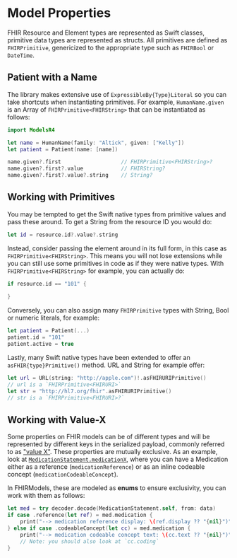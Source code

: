 # Model Properties

FHIR Resource and Element types are represented as Swift classes, primitive data types are represented as structs.
All primitives are defined as `FHIRPrimitive`, genericized to the appropriate type such as `FHIRBool` or `DateTime`.

## Patient with a Name

The library makes extensive use of `ExpressibleBy{Type}Literal` so you can take shortcuts when instantiating primitives.
For example, `HumanName.given` is an Array of `FHIRPrimitive<FHIRString>` that can be instantiated as follows:

```swift
import ModelsR4

let name = HumanName(family: "Altick", given: ["Kelly"])
let patient = Patient(name: [name])

name.given?.first                   // FHIRPrimitive<FHIRString>?
name.given?.first?.value            // FHIRString?
name.given?.first?.value?.string    // String?
```

## Working with Primitives

You may be tempted to get the Swift native types from primitive values and pass these around.
To get a String from the resource ID you would do:

```swift
let id = resource.id?.value?.string
```

Instead, consider passing the element around in its full form, in this case as `FHIRPrimitive<FHIRString>`.
This means you will not lose extensions while you can still use some primitives in code as if they were native types.
With `FHIRPrimitive<FHIRString>` for example, you can actually do:

```swift
if resource.id == "101" {
    
}
```

Conversely, you can also assign many `FHIRPrimitive` types with String, Bool or numeric literals, for example:

```swift
let patient = Patient(...)
patient.id = "101"
patient.active = true
```

Lastly, many Swift native types have been extended to offer an `asFHIR{type}Primitive()` method. URL and String for example offer:

```swift
let url = URL(string: "http://apple.com")!.asFHIRURIPrimitive()
// url is a `FHIRPrimitive<FHIRURI>`
let str = "http://hl7.org/fhir".asFHIRURIPrimitive()
// str is a `FHIRPrimitive<FHIRURI>?`
```

## Working with Value-X

Some properties on FHIR models can be of different types and will be represented by different keys in the serialized payload, commonly referred to as ["value X"][valuex].
These properties are mutually exclusive.
As an example, look at [`MedicationStatement.medicationX`][medvaluex], where you can have a Medication either as a reference (`medicationReference`) or as an inline codeable concept (`medicationCodeableConcept`).

In FHIRModels, these are modeled as **enums** to ensure exclusivity, you can work with them as follows:

```swift
let med = try decoder.decode(MedicationStatement.self, from: data)
if case .reference(let ref) = med.medication {
    print("--> medication reference display: \(ref.display ?? "{nil}")")
} else if case .codeableConcept(let cc) = med.medication {
    print("--> medication codeable concept text: \(cc.text ?? "{nil}")")
    // Note: you should also look at `cc.coding`
}
```

[valuex]: http://hl7.org/fhir/formats.html#choice
[medvaluex]: http://hl7.org/fhir/medicationstatement-definitions.html#MedicationStatement.medication_x_
